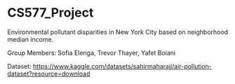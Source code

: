 # CS577_Project

Environmental pollutant disparities in New York City based on neighborhood median income.

Group Members: Sofia Elenga, Trevor Thayer, Yafet Boiani

Dataset: https://www.kaggle.com/datasets/sahirmaharajj/air-pollution-dataset?resource=download